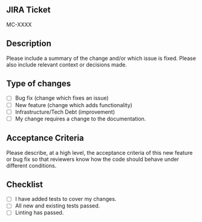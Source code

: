 ## JIRA Ticket
MC-XXXX

## Description
Please include a summary of the change and/or which issue is fixed. Please also include relevant context or decisions made.

## Type of changes
<!--- What types of changes does your code introduce? Put an `x` in all the boxes that apply: -->
- [ ] Bug fix (change which fixes an issue)
- [ ] New feature (change which adds functionality)
- [ ] Infrastructure/Tech Debt (improvement)
- [ ] My change requires a change to the documentation.

## Acceptance Criteria
Please describe, at a high level, the acceptance criteria of this new feature or bug fix so that reviewers know how the code should behave under different conditions.

## Checklist
<!--- What types of changes does your code introduce? Put an `x` in all the boxes that apply: -->
- [ ] I have added tests to cover my changes.
- [ ] All new and existing tests passed.
- [ ] Linting has passed.
